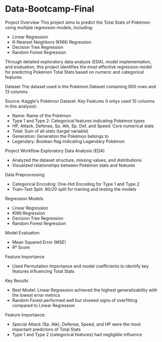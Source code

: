# Data-Bootcamp-Final

Project Overview
This project aims to predict the Total Stats of Pokémon using multiple regression models, including:
- Linear Regression
- K-Nearest Neighbors (KNN) Regression
- Decision Tree Regression
- Random Forest Regression

Through detailed exploratory data analysis (EDA), model implementation, and evaluation, this project identifies the most effective regression model for predicting Pokémon Total Stats based on numeric and categorical features.

Dataset
The dataset used is the Pokémon Dataset containing 800 rows and 13 columns

Source: Kaggle's Pokémon Dataset.
Key Features (I onlys used 10 columns in this analysis):
- Name: Name of the Pokémon
- Type 1 and Type 2: Categorical features indicating Pokémon types
- HP, Attack, Defense, Sp. Atk, Sp. Def, and Speed: Core numerical stats
- Total: Sum of all stats (target variable)
- Generation: Generation the Pokémon belongs to
- Legendary: Boolean flag indicating Legendary Pokémon

Project Workflow
Exploratory Data Analysis (EDA)
- Analyzed the dataset structure, missing values, and distributions
- Visualized relationships between Pokémon stats and features

Data Preprocessing
- Categorical Encoding: One-Hot Encoding for Type 1 and Type 2
- Train-Test Split: 80/20 split for training and testing the models

Regression Models
- Linear Regression 
- KNN Regression
- Decision Tree Regression
- Random Forest Regression

Model Evaluation
- Mean Squared Error (MSE)
- R² Score

Feature Importance
- Used Permutation Importance and model coefficients to identify key features influencing Total Stats

Key Results
- Best Model: Linear Regression achieved the highest generalizability with the lowest error metrics
- Random Forest performed well but showed signs of overfitting compared to Linear Regression

Feature Importance:
- Special Attack (Sp. Atk), Defense, Speed, and HP were the most important predictors of Total Stats
- Type 1 and Type 2 (categorical features) had negligible influence
